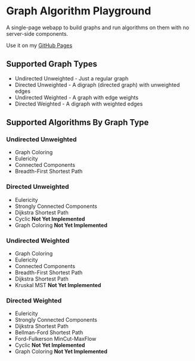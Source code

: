 # Graph Algorithm Playground
A single-page webapp to build graphs and run algorithms on them with no server-side components.

Use it on my [GitHub Pages](https://md100play.github.io/graphPlayground/)

## Supported Graph Types
- Undirected Unweighted - Just a regular graph
- Directed Unweighted - A digraph (directed graph) with unweighted edges
- Undirected Weighted - A graph with edge weights
- Directed Weighted - A digraph with weighted edges

## Supported Algorithms By Graph Type
### Undirected Unweighted
- Graph Coloring
- Eulericity
- Connected Components
- Breadth-First Shortest Path

### Directed Unweighted
- Eulericity
- Strongly Connected Components
- Dijkstra Shortest Path
- Cyclic **Not Yet Implemented**
- Graph Coloring **Not Yet Implemented**

### Undirected Weighted
- Graph Coloring
- Eulericity
- Connected Components
- Breadth-First Shortest Path
- Dijkstra Shortest Path
- Kruskal MST **Not Yet Implemented**

### Directed Weighted
- Eulericity
- Strongly Connected Components
- Dijkstra Shortest Path
- Bellman-Ford Shortest Path
- Ford-Fulkerson MinCut-MaxFlow
- Cyclic **Not Yet Implemented**
- Graph Coloring **Not Yet Implemented**
